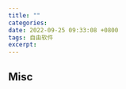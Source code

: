 ```yaml
---
title: ""
categories: 
date: 2022-09-25 09:33:08 +0800
tags: 自由软件
excerpt: 
---
```











## Misc


